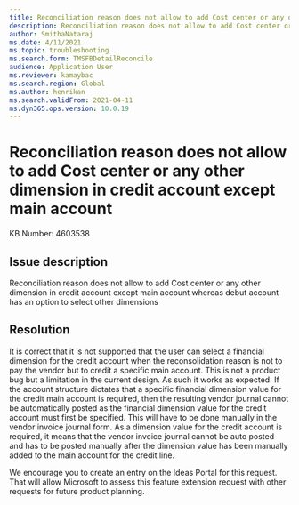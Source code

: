 ```yaml
---
title: Reconciliation reason does not allow to add Cost center or any other dimension in credit account except main account
description: Reconciliation reason does not allow to add Cost center or any other dimension in credit account except main account
author: SmithaNataraj
ms.date: 4/11/2021
ms.topic: troubleshooting
ms.search.form: TMSFBDetailReconcile
audience: Application User
ms.reviewer: kamaybac
ms.search.region: Global
ms.author: henrikan
ms.search.validFrom: 2021-04-11
ms.dyn365.ops.version: 10.0.19
---
```


# Reconciliation reason does not allow to add Cost center or any other dimension in credit account except main account

KB Number: 4603538

## Issue description

Reconciliation reason does not allow to add Cost center or any other dimension in credit account except main account whereas debut account has an option to select other dimensions

## Resolution

It is correct that it is not supported that the user can select a financial dimension for the credit account when the reconsolidation reason is not to pay the vendor but to credit a specific main account. This is not a product bug but a limitation in the current design. As such it works as expected. If the account structure dictates that a specific financial dimension value for the credit main account is required, then the resulting vendor journal cannot be automatically posted as the financial dimension value for the credit account must first be specified. This will have to be done manually in the vendor invoice journal form. As a dimension value for the credit account is required, it means that the vendor invoice journal cannot be auto posted and has to be posted manually after the dimension value has been manually added to the main account for the credit line.
  
We encourage you to create an entry on the Ideas Portal for this request. That will allow Microsoft to assess this feature extension request with other requests for future product planning.  
